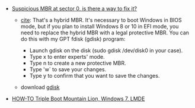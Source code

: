 
* [Suspicious MBR at sector 0, is there a way to fix it?](https://superuser.com/questions/1140907/suspicious-mbr-at-sector-0-is-there-a-way-to-fix-it)
   * [cite](https://superuser.com/a/1142088/673168): That's a hybrid MBR. It's necessary to boot Windows in BIOS mode, but if you plan to install Windows 8 or 10 in EFI mode, you need to replace the hybrid MBR with a legal protective MBR. You can do this with my GPT fdisk (gdisk) program:
        - Launch gdisk on the disk (sudo gdisk /dev/disk0 in your case).
        - Type x to enter experts' mode.
        - Type n to create a new protective MBR.
        - Type 'w` to save your changes.
        - Type y to confirm that you want to save the changes.
    
   * download [gdisk](https://sourceforge.net/projects/gptfdisk/files/gptfdisk/)

* [HOW-TO Triple Boot Mountain Lion, Windows 7, LMDE](https://forums.linuxmint.com/viewtopic.php?t=132603)
